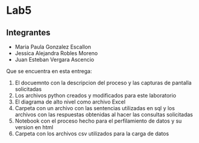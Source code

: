 # Lab5

## Integrantes

* Maria Paula Gonzalez Escallon 
* Jessica Alejandra Robles Moreno
* Juan Esteban Vergara Ascencio

Que se encuentra en esta entrega:
1. El docuemnto con la descripcion del proceso y las capturas de pantalla solicitadas
2. Los archivos python creados y modificados para este laboratorio
3. El diagrama de alto nivel como archivo Excel
4. Carpeta con un archivo con las sentencias utilizadas en sql y los archivos con las respuestas obtenidas al hacer las consultas solicitadas
5. Notebook con el proceso hecho para el perfilamiento de datos y su version en html
6. Carpeta con los archivos csv utilizados para la carga de datos
